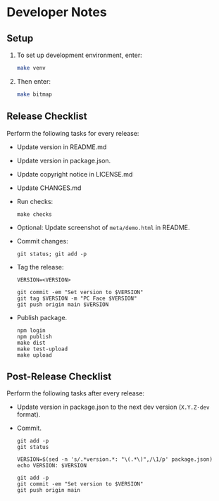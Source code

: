 Developer Notes
===============


Setup
-----

 1. To set up development environment, enter:
  
    ```sh
    make venv
    ```
     
 2. Then enter:
 
    ```sh
    make bitmap
    ```


Release Checklist
-----------------

Perform the following tasks for every release:

  - Update version in README.md
  - Update version in package.json.
  - Update copyright notice in LICENSE.md
  - Update CHANGES.md
  - Run checks:
  
        make checks

  - Optional: Update screenshot of `meta/demo.html` in README.
  - Commit changes:

        git status; git add -p

  - Tag the release:
  
        VERSION=<VERSION>

        git commit -em "Set version to $VERSION"
        git tag $VERSION -m "PC Face $VERSION"
        git push origin main $VERSION
        
  - Publish package.

        npm login
        npm publish
        make dist
        make test-upload
        make upload
        

Post-Release Checklist
----------------------

Perform the following tasks after every release:

  - Update version in package.json to the next dev version (`X.Y.Z-dev` format).

  - Commit.

        git add -p
        git status

        VERSION=$(sed -n 's/.*version.*: "\(.*\)",/\1/p' package.json)
        echo VERSION: $VERSION

        git add -p
        git commit -em "Set version to $VERSION"
        git push origin main

